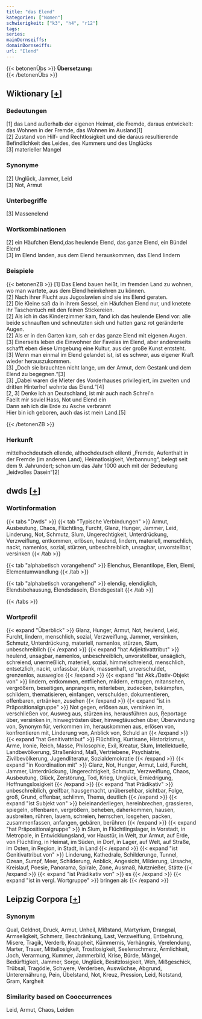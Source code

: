 ```yaml
---
title: "das Elend"
kategorien: ["Nomen"]
schwierigkeit: ["k3", "h4", "r12"]
tags:
series:
mainDornseiffs:
domainDornseiffs:
url: "Elend"
---
```


{{< betonenÜbs >}}
**Übersetzung:**  
{{< /betonenÜbs >}}

## Wiktionary [[+](https://de.wiktionary.org/wiki/Elend)]

### Bedeutungen
[1] das Land außerhalb der eigenen Heimat, die Fremde, daraus entwickelt: das Wohnen in der Fremde, das Wohnen im Ausland[1]  
[2] Zustand von Hilf- und Rechtlosigkeit und die daraus resultierende Befindlichkeit des Leides, des Kummers und des Unglücks  
[3] materieller Mangel  

### Synonyme
[2] Unglück, Jammer, Leid  
[3] Not, Armut  

### Unterbegriffe
[3] Massenelend  

### Wortkombinationen
[2] ein Häufchen Elend,das heulende Elend, das ganze Elend, ein Bündel Elend  
[3] im Elend landen, aus dem Elend herauskommen, das Elend lindern  

### Beispiele
{{< betonenZB >}}
[1] Das Elend bauen heißt, im fremden Land zu wohnen, wo man wartete, aus dem Elend heimkehren zu können.  
[2] Nach ihrer Flucht aus Jugoslawien sind sie ins Elend geraten.  
[2] Die Kleine saß da in ihrem Sessel, ein Häufchen Elend nur, und knetete ihr Taschentuch mit den feinen Stickereien.  
[2] Als ich in das Kinderzimmer kam, fand ich das heulende Elend vor: alle beide schnauften und schneutzten sich und hatten ganz rot geränderte Augen.  
[2] Als er in den Garten kam, sah er das ganze Elend mit eigenen Augen.  
[3] Einerseits leben die Einwohner der Favelas im Elend, aber andererseits schafft eben diese Umgebung eine Kultur, aus der große Kunst entsteht.  
[3] Wenn man einmal im Elend gelandet ist, ist es schwer, aus eigener Kraft wieder herauszukommen.  
[3] „Doch sie brauchten nicht lange, um der Armut, dem Gestank und dem Elend zu begegnen.“[3]  
[3] „Dabei waren die Mieter des Vorderhauses privilegiert, im zweiten und dritten Hinterhof wohnte das Elend.“[4]  
[2, 3] Denke ich an Deutschland, ist mir auch nach Schrei'n  
Faellt mir soviel Hass, Not und Elend ein  
Dann seh ich die Erde zu Asche verbrannt  
Hier bin ich geboren, auch das ist mein Land.[5]  

{{< /betonenZB >}}
### Herkunft
mittelhochdeutsch ellende, althochdeutsch elilenti „Fremde, Aufenthalt in der Fremde (im anderen Land), Heimatlosigkeit, Verbannung“, belegt seit dem 9. Jahrundert; schon um das Jahr 1000 auch mit der Bedeutung „leidvolles Dasein“[2]  



## dwds [[+](https://www.dwds.de/wb/Elend)]

### Wortinformation
{{< tabs "Dwds" >}}
{{< tab "Typische Verbindungen" >}}
Armut, Ausbeutung, Chaos, Flüchtling, Furcht, Glanz, Hunger, Jammer, Leid, Linderung, Not, Schmutz, Slum, Ungerechtigkeit, Unterdrückung, Verzweiflung, entkommen, erlösen, heulend, lindern, materiell, menschlich, nackt, namenlos, sozial, stürzen, unbeschreiblich, unsagbar, unvorstellbar, versinken
{{< /tab >}}

{{< tab "alphabetisch vorangehend" >}}
Elenchus, Elenantilope, Elen, Elemi, Elementumwandlung
{{< /tab >}}

{{< tab "alphabetisch vorangehend" >}}
elendig, elendiglich, Elendsbehausung, Elendsdasein, Elendsgestalt
{{< /tab >}}

{{< /tabs >}}

### Wortprofil
{{< expand "Überblick" >}} Glanz, Hunger, Armut, Not, heulend, Leid, Furcht, lindern, menschlich, sozial, Verzweiflung, Jammer, versinken, Schmutz, Unterdrückung, materiell, namenlos, stürzen, Slum, unbeschreiblich {{< /expand >}}
{{< expand "hat Adjektivattribut" >}} heulend, unsagbar, namenlos, unbeschreiblich, unvorstellbar, unsäglich, schreiend, unermeßlich, materiell, sozial, himmelschreiend, menschlich, entsetzlich, nackt, unfassbar, blank, massenhaft, unverschuldet, grenzenlos, ausweglos {{< /expand >}}
{{< expand "ist Akk./Dativ-Objekt von" >}} lindern, entkommen, entfliehen, mildern, ertragen, mitansehen, vergrößern, beseitigen, anprangern, miterleben, zudecken, bekämpfen, schildern, thematisieren, einfangen, verschulden, dokumentieren, offenbaren, ertränken, zusehen {{< /expand >}}
{{< expand "ist in Präpositionalgruppe" >}} Not gegen, erlösen aus, versinken im, verschließen vor, Ausweg aus, stürzen ins, herausführen aus, Reportage über, versinken in, hinwegtrösten über, hinwegtäuschen über, Überwindung von, Synonym für, verkommen im, herauskommen aus, erlösen von, konfrontieren mit, Linderung von, Anblick von, Schuld an {{< /expand >}}
{{< expand "hat Genitivattribut" >}} Flüchtling, Kurtisane, Historizismus, Arme, Ironie, Reich, Masse, Philosophie, Exil, Kreatur, Slum, Intellektuelle, Landbevölkerung, Straßenkind, Maß, Vertriebene, Psychiatrie, Zivilbevölkerung, Jugendliteratur, Sozialdemokratie {{< /expand >}}
{{< expand "in Koordination mit" >}} Glanz, Not, Hunger, Armut, Leid, Furcht, Jammer, Unterdrückung, Ungerechtigkeit, Schmutz, Verzweiflung, Chaos, Ausbeutung, Glück, Zerstörung, Tod, Krieg, Unglück, Erniedrigung, Hoffnungslosigkeit {{< /expand >}}
{{< expand "hat Prädikativ" >}} unbeschreiblich, greifbar, hausgemacht, unübersehbar, sichtbar, Folge, groß, Grund, offenbar, schlimm, Thema, deutlich {{< /expand >}}
{{< expand "ist Subjekt von" >}} beieinanderliegen, hereinbrechen, grassieren, spiegeln, offenbaren, vergrößern, beheben, daherkommen, hausen, ausbreiten, rühren, lauern, schreien, herrschen, losgehen, packen, zusammenfassen, anfangen, gebären, berühren {{< /expand >}}
{{< expand "hat Präpositionalgruppe" >}} in Slum, in Flüchtlingslager, in Vorstadt, in Metropole, in Entwicklungsland, vor Haustür, in Welt, zur Armut, auf Erde, von Flüchtling, in Heimat, im Süden, in Dorf, in Lager, auf Welt, auf Straße, im Osten, in Region, in Stadt, in Land {{< /expand >}}
{{< expand "ist Genitivattribut von" >}} Linderung, Kathedrale, Schilderunge, Tunnel, Ozean, Sumpf, Meer, Schilderung, Anblick, Angesicht, Milderung, Ursache, Kreislauf, Poesie, Panorama, Spirale, Zone, Ausmaß, Nutznießer, Stätte {{< /expand >}}
{{< expand "ist Prädikativ von" >}} es {{< /expand >}}
{{< expand "ist in vergl. Wortgruppe" >}} bringen als {{< /expand >}}

## Leipzig Corpora [[+](https://corpora.uni-leipzig.de/en/res?word=Elend&corpusId=deu_newscrawl-public_2018)]


### Synonym
Qual, Geldnot, Druck, Armut, Unheil, Mißstand, Martyrium, Drangsal, Armseligkeit, Schmerz, Beschränkung, Last, Verzweiflung, Entbehrung, Misere, Tragik, Verderb, Knappheit, Kümmernis, Verhängnis, Verelendung, Marter, Trauer, Mittellosigkeit, Trostlosigkeit, Seelenschmerz, Ärmlichkeit, Joch, Verarmung, Kummer, Jammerbild, Krise, Bürde, Mängel, Bedürftigkeit, Jammer, Sorge, Unglück, Besitzlosigkeit, Weh, Mißgeschick, Trübsal, Tragödie, Schwere, Verderben, Auswüchse, Abgrund, Unterernährung, Pein, Übelstand, Not, Kreuz, Pression, Leid, Notstand, Gram, Kargheit


### Similarity based on Cooccurrences
Leid, Armut, Chaos, Leiden

